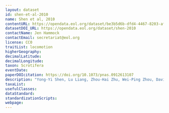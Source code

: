```yaml
---
layout: dataset
id: shen-et-al-2010
name: Shen et al, 2010
contentURL: https://opendata.eol.org/dataset/be3b5d6b-dfd4-4467-8203-aff2793dbc85/resource/e2110d9e-c76e-42cd-bb42-73b9c8255649/download/shen2010.zip
datasetDOI_URL: https://opendata.eol.org/dataset/shen-2010
contactName: Jen Hammock
contactEmail: secretariat@eol.org
license: CC0
traitList: locomotion
higherGeography:
decimalLatitude:
decimalLongitude:
taxon: Scrotifera
eventDate:
paperDOIcitation: https://doi.org/10.1073/pnas.0912613107
description: "Yong-Yi Shen, Lu Liang, Zhou-Hai Zhu, Wei-Ping Zhou, David M. Irwin, Ya-Ping Zhang. 2010. Adaptive evolution of energy metabolism genes and the origin of flight in bats. Proceedings of the National Academy of Sciences, May 2010, 107 (19) 8666-8671; DOI: 10.1073/pnas.0912613107. https://doi.org/10.1073/pnas.0912613107"
taxaList: 
usefulClasses:
dataStandard:
standardizationScripts:
webpage:
---
```


